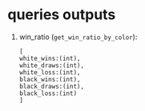 # queries outputs

1.  win_ratio (`get_win_ratio_by_color`):
    ```
    [
    white_wins:(int),
    white_draws:(int),
    white_loss:(int),
    black_wins:(int),
    black_draws:(int),
    black_loss:(int)
    ]
    ```
